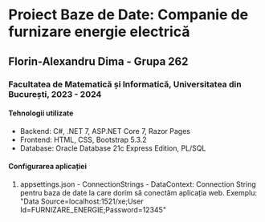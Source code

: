 # Proiect Baze de Date: Companie de furnizare energie electrică
## Florin-Alexandru Dima - Grupa 262
### Facultatea de Matematică și Informatică, Universitatea din București, 2023 - 2024

#### Tehnologii utilizate
- Backend: C#, .NET 7, ASP.NET Core 7, Razor Pages
- Frontend: HTML, CSS, Bootstrap 5.3.2
- Database: Oracle Database 21c Express Edition, PL/SQL

#### Configurarea aplicației
1. appsettings.json - ConnectionStrings - DataContext: Connection String pentru baza de date la care dorim să conectăm aplicația web. Exemplu: "Data Source=localhost:1521/xe;User Id=FURNIZARE_ENERGIE;Password=12345"
